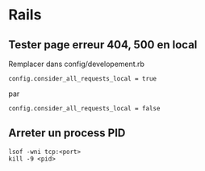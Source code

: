 Rails
==

Tester page erreur 404, 500 en local
-

Remplacer dans config/developement.rb

  `config.consider_all_requests_local = true`
  
  par
  
  `config.consider_all_requests_local = false`

Arreter un process PID
-

    lsof -wni tcp:<port>
    kill -9 <pid>
